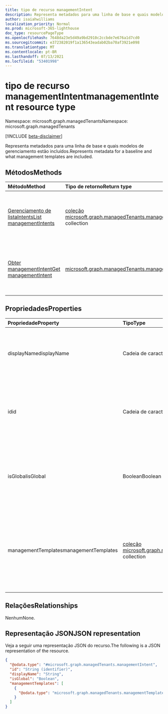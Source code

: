```yaml
---
title: tipo de recurso managementIntent
description: Representa metadados para uma linha de base e quais modelos de gerenciamento estão incluídos.
author: isaiahwilliams
localization_priority: Normal
ms.prod: microsoft-365-lighthouse
doc_type: resourcePageType
ms.openlocfilehash: 7648da23e5d49a9bd2910c2ccbde7e676a1d7cd0
ms.sourcegitcommit: e372382019f1a136543eadab02ba70af3921e098
ms.translationtype: MT
ms.contentlocale: pt-BR
ms.lasthandoff: 07/13/2021
ms.locfileid: "53401998"
---
```

# <a name="managementintent-resource-type"></a><span data-ttu-id="aa511-103">tipo de recurso managementIntent</span><span class="sxs-lookup"><span data-stu-id="aa511-103">managementIntent resource type</span></span>

<span data-ttu-id="aa511-104">Namespace: microsoft.graph.managedTenants</span><span class="sxs-lookup"><span data-stu-id="aa511-104">Namespace: microsoft.graph.managedTenants</span></span>

[!INCLUDE [beta-disclaimer](../../includes/beta-disclaimer.md)]

<span data-ttu-id="aa511-105">Representa metadados para uma linha de base e quais modelos de gerenciamento estão incluídos.</span><span class="sxs-lookup"><span data-stu-id="aa511-105">Represents metadata for a baseline and what management templates are included.</span></span>

## <a name="methods"></a><span data-ttu-id="aa511-106">Métodos</span><span class="sxs-lookup"><span data-stu-id="aa511-106">Methods</span></span>
|<span data-ttu-id="aa511-107">Método</span><span class="sxs-lookup"><span data-stu-id="aa511-107">Method</span></span>|<span data-ttu-id="aa511-108">Tipo de retorno</span><span class="sxs-lookup"><span data-stu-id="aa511-108">Return type</span></span>|<span data-ttu-id="aa511-109">Descrição</span><span class="sxs-lookup"><span data-stu-id="aa511-109">Description</span></span>|
|:---|:---|:---|
|[<span data-ttu-id="aa511-110">Gerenciamento de listaIntents</span><span class="sxs-lookup"><span data-stu-id="aa511-110">List managementIntents</span></span>](../api/managedtenants-managedtenant-list-managementintents.md)|<span data-ttu-id="aa511-111">[coleção microsoft.graph.managedTenants.managementIntent](../resources/managedtenants-managementintent.md)</span><span class="sxs-lookup"><span data-stu-id="aa511-111">[microsoft.graph.managedTenants.managementIntent](../resources/managedtenants-managementintent.md) collection</span></span>|<span data-ttu-id="aa511-112">Obter uma lista dos [objetos managementIntent](../resources/managedtenants-managementintent.md) e suas propriedades.</span><span class="sxs-lookup"><span data-stu-id="aa511-112">Get a list of the [managementIntent](../resources/managedtenants-managementintent.md) objects and their properties.</span></span>|
|[<span data-ttu-id="aa511-113">Obter managementIntent</span><span class="sxs-lookup"><span data-stu-id="aa511-113">Get managementIntent</span></span>](../api/managedtenants-managementintent-get.md)|[<span data-ttu-id="aa511-114">microsoft.graph.managedTenants.managementIntent</span><span class="sxs-lookup"><span data-stu-id="aa511-114">microsoft.graph.managedTenants.managementIntent</span></span>](../resources/managedtenants-managementintent.md)|<span data-ttu-id="aa511-115">Leia as propriedades e as relações de um [objeto managementIntent.](../resources/managedtenants-managementintent.md)</span><span class="sxs-lookup"><span data-stu-id="aa511-115">Read the properties and relationships of a [managementIntent](../resources/managedtenants-managementintent.md) object.</span></span>|

## <a name="properties"></a><span data-ttu-id="aa511-116">Propriedades</span><span class="sxs-lookup"><span data-stu-id="aa511-116">Properties</span></span>
|<span data-ttu-id="aa511-117">Propriedade</span><span class="sxs-lookup"><span data-stu-id="aa511-117">Property</span></span>|<span data-ttu-id="aa511-118">Tipo</span><span class="sxs-lookup"><span data-stu-id="aa511-118">Type</span></span>|<span data-ttu-id="aa511-119">Descrição</span><span class="sxs-lookup"><span data-stu-id="aa511-119">Description</span></span>|
|:---|:---|:---|
|<span data-ttu-id="aa511-120">displayName</span><span class="sxs-lookup"><span data-stu-id="aa511-120">displayName</span></span>|<span data-ttu-id="aa511-121">Cadeia de caracteres</span><span class="sxs-lookup"><span data-stu-id="aa511-121">String</span></span>|<span data-ttu-id="aa511-122">O nome de exibição para a intenção de gerenciamento.</span><span class="sxs-lookup"><span data-stu-id="aa511-122">The display name for the management intent.</span></span> <span data-ttu-id="aa511-123">Opcional.</span><span class="sxs-lookup"><span data-stu-id="aa511-123">Optional.</span></span> <span data-ttu-id="aa511-124">Somente leitura.</span><span class="sxs-lookup"><span data-stu-id="aa511-124">Read-only.</span></span>|
|<span data-ttu-id="aa511-125">id</span><span class="sxs-lookup"><span data-stu-id="aa511-125">id</span></span>|<span data-ttu-id="aa511-126">Cadeia de caracteres</span><span class="sxs-lookup"><span data-stu-id="aa511-126">String</span></span>|<span data-ttu-id="aa511-127">O identificador exclusivo para a intenção de gerenciamento.</span><span class="sxs-lookup"><span data-stu-id="aa511-127">The unique identifier for the management intent.</span></span> <span data-ttu-id="aa511-128">Obrigatório.</span><span class="sxs-lookup"><span data-stu-id="aa511-128">Required.</span></span> <span data-ttu-id="aa511-129">Somente leitura.</span><span class="sxs-lookup"><span data-stu-id="aa511-129">Read-only.</span></span>|
|<span data-ttu-id="aa511-130">isGlobal</span><span class="sxs-lookup"><span data-stu-id="aa511-130">isGlobal</span></span>|<span data-ttu-id="aa511-131">Boolean</span><span class="sxs-lookup"><span data-stu-id="aa511-131">Boolean</span></span>|<span data-ttu-id="aa511-132">Um sinalizador que indica se a intenção de gerenciamento é global.</span><span class="sxs-lookup"><span data-stu-id="aa511-132">A flag indicating whether the management intent is global.</span></span> <span data-ttu-id="aa511-133">Obrigatório.</span><span class="sxs-lookup"><span data-stu-id="aa511-133">Required.</span></span> <span data-ttu-id="aa511-134">Somente leitura.</span><span class="sxs-lookup"><span data-stu-id="aa511-134">Read-only.</span></span>|
|<span data-ttu-id="aa511-135">managementTemplates</span><span class="sxs-lookup"><span data-stu-id="aa511-135">managementTemplates</span></span>|<span data-ttu-id="aa511-136">[coleção microsoft.graph.managedTenants.managementTemplateDetailedInfo](../resources/managedtenants-managementtemplatedetailedinfo.md)</span><span class="sxs-lookup"><span data-stu-id="aa511-136">[microsoft.graph.managedTenants.managementTemplateDetailedInfo](../resources/managedtenants-managementtemplatedetailedinfo.md) collection</span></span>|<span data-ttu-id="aa511-137">A coleção de modelos de gerenciamento associados à intenção de gerenciamento.</span><span class="sxs-lookup"><span data-stu-id="aa511-137">The collection of management templates associated with the management intent.</span></span> <span data-ttu-id="aa511-138">Opcional.</span><span class="sxs-lookup"><span data-stu-id="aa511-138">Optional.</span></span> <span data-ttu-id="aa511-139">Somente leitura.</span><span class="sxs-lookup"><span data-stu-id="aa511-139">Read-only.</span></span>|

## <a name="relationships"></a><span data-ttu-id="aa511-140">Relações</span><span class="sxs-lookup"><span data-stu-id="aa511-140">Relationships</span></span>
<span data-ttu-id="aa511-141">Nenhum</span><span class="sxs-lookup"><span data-stu-id="aa511-141">None.</span></span>

## <a name="json-representation"></a><span data-ttu-id="aa511-142">Representação JSON</span><span class="sxs-lookup"><span data-stu-id="aa511-142">JSON representation</span></span>
<span data-ttu-id="aa511-143">Veja a seguir uma representação JSON do recurso.</span><span class="sxs-lookup"><span data-stu-id="aa511-143">The following is a JSON representation of the resource.</span></span>
<!-- {
  "blockType": "resource",
  "keyProperty": "id",
  "@odata.type": "microsoft.graph.managedTenants.managementIntent",
  "baseType": "microsoft.graph.entity",
  "openType": false
}
-->
``` json
{
  "@odata.type": "#microsoft.graph.managedTenants.managementIntent",
  "id": "String (identifier)",
  "displayName": "String",
  "isGlobal": "Boolean",
  "managementTemplates": [
    {
      "@odata.type": "microsoft.graph.managedTenants.managementTemplateDetailedInfo"
    }
  ]
}
```
